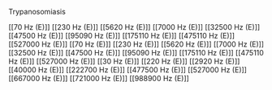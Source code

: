Trypanosomiasis

[[70 Hz (E)]]
[[230 Hz (E)]]
[[5620 Hz (E)]]
[[7000 Hz (E)]]
[[32500 Hz (E)]]
[[47500 Hz (E)]]
[[95090 Hz (E)]]
[[175110 Hz (E)]]
[[475110 Hz (E)]]
[[527000 Hz (E)]]
[[70 Hz (E)]]
[[230 Hz (E)]]
[[5620 Hz (E)]]
[[7000 Hz (E)]]
[[32500 Hz (E)]]
[[47500 Hz (E)]]
[[95090 Hz (E)]]
[[175110 Hz (E)]]
[[475110 Hz (E)]]
[[527000 Hz (E)]]
[[30 Hz (E)]]
[[220 Hz (E)]]
[[2920 Hz (E)]]
[[40000 Hz (E)]]
[[222700 Hz (E)]]
[[477500 Hz (E)]]
[[527000 Hz (E)]]
[[667000 Hz (E)]]
[[721000 Hz (E)]]
[[988900 Hz (E)]]